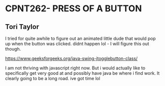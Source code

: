 
# CPNT262- PRESS OF A BUTTON
## Tori Taylor

I tried for quite awhile to figure out an animated little dude that would pop up when the button was clicked. didnt happen lol
    - I will figure this out though.

https://www.geeksforgeeks.org/java-swing-jtogglebutton-class/

I am not thriving with javascript right now. But i would actually like to specifically get very good at and possibly have java be where i find work. It clearly going to be a long road. ive got time lol

